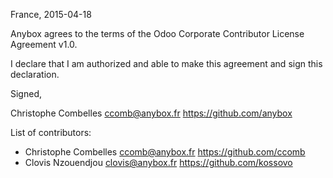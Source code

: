 France, 2015-04-18

Anybox agrees to the terms of the Odoo Corporate Contributor License
Agreement v1.0.

I declare that I am authorized and able to make this agreement and sign this 
declaration.

Signed,

Christophe Combelles ccomb@anybox.fr https://github.com/anybox

List of contributors:

- Christophe Combelles ccomb@anybox.fr https://github.com/ccomb
- Clovis Nzouendjou clovis@anybox.fr https://github.com/kossovo


